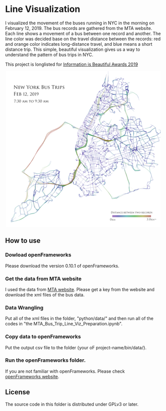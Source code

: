# Line Visualization
I visualized the movement of the buses running in NYC in the morning on February 12, 2019. 
The bus records are gathered from the MTA website. Each line shows a movement of a bus between one record and another. 
The line color was decided base on the travel distance between the records: red and orange color indicates long-distance travel, and blue means a short distance trip. 
This simple, beautiful visualization gives us a way to understand the pattern of bus trips in NYC.

This project is longlisted for [Information is Beautiful Awards 2019](https://www.informationisbeautifulawards.com/showcase/3872-new-york-bus-trips-on-february-12-2019)

<p align="center">
<img src="https://github.com/HiroKondo/MTA-Bus-Visualization/blob/master/openFrameworks/bin/data/image/Line_Visualization_20190909_Final_revised.png" height="500px">
</p>


## How to use

### Dowload openFrameworks
Please download the version 0.10.1 of openFrameworks.

### Get the data from MTA website
I used the data from [MTA website](http://bustime.mta.info/wiki/Developers/Index).
Please get a key from the website and download the xml files of the bus data.

### Data Wrangling
Put all of the xml files in the folder, "python/data/" and then run all of the codes in "the MTA_Bus_Trip_Line_Viz_Preparation.ipynb".

### Copy data to openFrameworks
Put the output csv file to the folder {your oF project-name/bin/data/}. 

### Run the openFrameworks folder.
If you are not familiar with openFrameworks. Please check [openFrameworks website](https://openframeworks.cc).


## License
The source code in this folder is distributed under GPLv3 or later.
